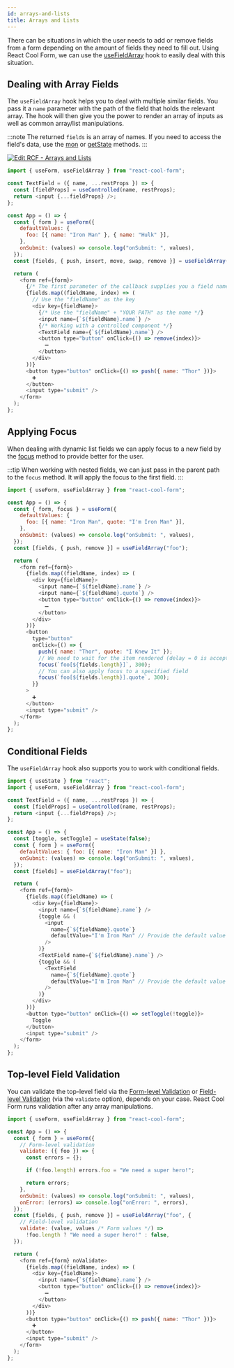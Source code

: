 ```yaml
---
id: arrays-and-lists
title: Arrays and Lists
---
```


There can be situations in which the user needs to add or remove fields from a form depending on the amount of fields they need to fill out. Using React Cool Form, we can use the [useFieldArray](../api-reference/use-field-array) hook to easily deal with this situation.

## Dealing with Array Fields

The `useFieldArray` hook helps you to deal with multiple similar fields. You pass it a `name` parameter with the path of the field that holds the relevant array. The hook will then give you the power to render an array of inputs as well as common array/list manipulations.

:::note
The returned `fields` is an array of names. If you need to access the field's data, use the [mon](../api-reference/use-form#mon) or [getState](../api-reference/use-form#getstate) methods.
:::

[![Edit RCF - Arrays and Lists](https://codesandbox.io/static/img/play-codesandbox.svg)](https://codesandbox.io/s/rcf-arrays-and-lists-crv9d?fontsize=14&hidenavigation=1&theme=dark)

```js
import { useForm, useFieldArray } from "react-cool-form";

const TextField = ({ name, ...restProps }) => {
  const [fieldProps] = useControlled(name, restProps);
  return <input {...fieldProps} />;
};

const App = () => {
  const { form } = useForm({
    defaultValues: {
      foo: [{ name: "Iron Man" }, { name: "Hulk" }],
    },
    onSubmit: (values) => console.log("onSubmit: ", values),
  });
  const [fields, { push, insert, move, swap, remove }] = useFieldArray("foo");

  return (
    <form ref={form}>
      {/* The first parameter of the callback supplies you a field name (e.g. foo[0], foo[1]) */}
      {fields.map((fieldName, index) => (
        // Use the "fieldName" as the key
        <div key={fieldName}>
          {/* Use the "fieldName" + "YOUR PATH" as the name */}
          <input name={`${fieldName}.name`} />
          {/* Working with a controlled component */}
          <TextField name={`${fieldName}.name`} />
          <button type="button" onClick={() => remove(index)}>
            ➖
          </button>
        </div>
      ))}
      <button type="button" onClick={() => push({ name: "Thor" })}>
        ➕
      </button>
      <input type="submit" />
    </form>
  );
};
```

## Applying Focus

When dealing with dynamic list fields we can apply focus to a new field by the [focus](../api-reference/use-form#focus) method to provide better for the user.

:::tip
When working with nested fields, we can just pass in the parent path to the `focus` method. It will apply the focus to the first field.
:::

```js {28,30}
import { useForm, useFieldArray } from "react-cool-form";

const App = () => {
  const { form, focus } = useForm({
    defaultValues: {
      foo: [{ name: "Iron Man", quote: "I'm Iron Man" }],
    },
    onSubmit: (values) => console.log("onSubmit: ", values),
  });
  const [fields, { push, remove }] = useFieldArray("foo");

  return (
    <form ref={form}>
      {fields.map((fieldName, index) => (
        <div key={fieldName}>
          <input name={`${fieldName}.name`} />
          <input name={`${fieldName}.quote`} />
          <button type="button" onClick={() => remove(index)}>
            ➖
          </button>
        </div>
      ))}
      <button
        type="button"
        onClick={() => {
          push({ name: "Thor", quote: "I Knew It" });
          // We need to wait for the item rendered (delay = 0 is acceptable) then apply focus to the first field
          focus(`foo[${fields.length}]`, 300);
          // You can also apply focus to a specified field
          focus(`foo[${fields.length}].quote`, 300);
        }}
      >
        ➕
      </button>
      <input type="submit" />
    </form>
  );
};
```

## Conditional Fields

The `useFieldArray` hook also supports you to work with conditional fields.

```js
import { useState } from "react";
import { useForm, useFieldArray } from "react-cool-form";

const TextField = ({ name, ...restProps }) => {
  const [fieldProps] = useControlled(name, restProps);
  return <input {...fieldProps} />;
};

const App = () => {
  const [toggle, setToggle] = useState(false);
  const { form } = useForm({
    defaultValues: { foo: [{ name: "Iron Man" }] },
    onSubmit: (values) => console.log("onSubmit: ", values),
  });
  const [fields] = useFieldArray("foo");

  return (
    <form ref={form}>
      {fields.map((fieldName) => (
        <div key={fieldName}>
          <input name={`${fieldName}.name`} />
          {toggle && (
            <input
              name={`${fieldName}.quote`}
              defaultValue="I'm Iron Man" // Provide the default value
            />
          )}
          <TextField name={`${fieldName}.name`} />
          {toggle && (
            <TextField
              name={`${fieldName}.quote`}
              defaultValue="I'm Iron Man" // Provide the default value
            />
          )}
        </div>
      ))}
      <button type="button" onClick={() => setToggle(!toggle)}>
        Toggle
      </button>
      <input type="submit" />
    </form>
  );
};
```

## Top-level Field Validation

You can validate the top-level field via the [Form-level Validation](./validation-guide#form-level-validation) or [Field-level Validation](./validation-guide#field-level-validation) (via the `validate` option), depends on your case. React Cool Form runs validation after any array manipulations.

```js {6-12,18-19}
import { useForm, useFieldArray } from "react-cool-form";

const App = () => {
  const { form } = useForm({
    // Form-level validation
    validate: ({ foo }) => {
      const errors = {};

      if (!foo.length) errors.foo = "We need a super hero!";

      return errors;
    },
    onSubmit: (values) => console.log("onSubmit: ", values),
    onError: (errors) => console.log("onError: ", errors),
  });
  const [fields, { push, remove }] = useFieldArray("foo", {
    // Field-level validation
    validate: (value, values /* Form values */) =>
      !foo.length ? "We need a super hero!" : false,
  });

  return (
    <form ref={form} noValidate>
      {fields.map((fieldName, index) => (
        <div key={fieldName}>
          <input name={`${fieldName}.name`} />
          <button type="button" onClick={() => remove(index)}>
            ➖
          </button>
        </div>
      ))}
      <button type="button" onClick={() => push({ name: "Thor" })}>
        ➕
      </button>
      <input type="submit" />
    </form>
  );
};
```
